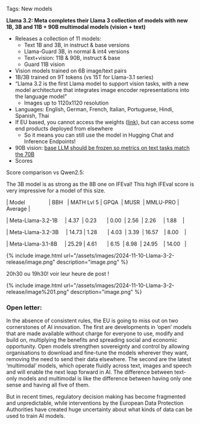 

Tags: New models

**Llama 3.2: Meta completes their Llama 3 collection of models with new 1B, 3B and 11B + 90B multimodal models (vision + text)**

- Releases a collection of 11 models:
    - Text 1B and 3B, in instruct & base versions
    - Llama-Guard 3B, in normal & int4 versions
    - Text+vision: 11B & 90B, instruct & base
    - Guard 11B vision
- Vision models trained on 6B image/text pairs
- 1B/3B trained on 9T tokens (vs 15T for Llama-3.1 series)
- “Llama 3.2 is the first Llama model to support vision tasks, with a new model architecture that integrates image encoder representations into the language model”
    - Images up to 1120x1120 resolution
- Languages:  English, German, French, Italian, Portuguese, Hindi, Spanish, Thai
- If EU based, you cannot access the weights ([link](https://huggingface.slack.com/archives/C06SSAAGJ6Q/p1726855714784769?thread_ts=1726719784.327169&cid=C06SSAAGJ6Q)), but can access some end products deployed from elsewhere
    - So it means you can still use the model in Hugging Chat and Inference Endpoints!
- 90B vision: [base LLM should be frozen so metrics on text tasks match the 70B](https://huggingface.slack.com/archives/C06SSAAGJ6Q/p1727185776040669?thread_ts=1727185119.255999&cid=C06SSAAGJ6Q)
- Scores

Score comparison vs Qwen2.5:

The 3B model is as strong as the 8B one on IFEval! This high IFEval score is very impressive for a model of this size.

| Model                | BBH   | MATH Lvl 5 | GPQA  | MUSR  | MMLU-PRO | Average |

| Meta-Llama-3.2-1B     | 4.37  | 0.23       | 0.00  | 2.56  | 2.26     | 1.88    |

| Meta-Llama-3.2-3B     | 14.73 | 1.28       | 4.03  | 3.39  | 16.57    | 8.00    |

| Meta-Llama-3.1-8B     | 25.29 | 4.61       | 6.15  | 8.98  | 24.95    | 14.00   |

{% include image.html url="/assets/images/2024-11-10-Llama-3-2-release/image.png" description="image.png" %}

20h30 ou 19h30! voir leur heure de post !

{% include image.html url="/assets/images/2024-11-10-Llama-3-2-release/image%201.png" description="image.png" %}

### Open letter:

In the absence of consistent rules, the EU is going to miss out on two cornerstones of AI innovation. The first are developments in ‘open’ models that are made available without charge for everyone to use, modify and build on, multiplying the benefits and spreading social and economic opportunity. Open models strengthen sovereignty and control by allowing organisations to download and fine-tune the models wherever they want, removing the need to send their data elsewhere. The second are the latest ‘multimodal’ models, which operate fluidly across text, images and speech and will enable the next leap forward in AI. The difference between text-only models and multimodal is like the difference between having only one sense and having all five of them.

But in recent times, regulatory decision making has become fragmented and unpredictable, while interventions by the European Data Protection Authorities have created huge uncertainty about what kinds of data can be used to train AI models.